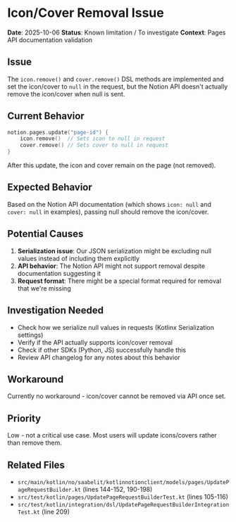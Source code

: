 # Icon/Cover Removal Issue

**Date**: 2025-10-06
**Status**: Known limitation / To investigate
**Context**: Pages API documentation validation

## Issue

The `icon.remove()` and `cover.remove()` DSL methods are implemented and set the icon/cover to `null` in the request, but the Notion API doesn't actually remove the icon/cover when null is sent.

## Current Behavior

```kotlin
notion.pages.update("page-id") {
    icon.remove()  // Sets icon to null in request
    cover.remove() // Sets cover to null in request
}
```

After this update, the icon and cover remain on the page (not removed).

## Expected Behavior

Based on the Notion API documentation (which shows `icon: null` and `cover: null` in examples), passing null should remove the icon/cover.

## Potential Causes

1. **Serialization issue**: Our JSON serialization might be excluding null values instead of including them explicitly
2. **API behavior**: The Notion API might not support removal despite documentation suggesting it
3. **Request format**: There might be a special format required for removal that we're missing

## Investigation Needed

- Check how we serialize null values in requests (Kotlinx Serialization settings)
- Verify if the API actually supports icon/cover removal
- Check if other SDKs (Python, JS) successfully handle this
- Review API changelog for any notes about this behavior

## Workaround

Currently no workaround - icon/cover cannot be removed via API once set.

## Priority

Low - not a critical use case. Most users will update icons/covers rather than remove them.

## Related Files

- `src/main/kotlin/no/saabelit/kotlinnotionclient/models/pages/UpdatePageRequestBuilder.kt` (lines 144-152, 190-198)
- `src/test/kotlin/pages/UpdatePageRequestBuilderTest.kt` (lines 105-116)
- `src/test/kotlin/integration/dsl/UpdatePageRequestBuilderIntegrationTest.kt` (line 209)
